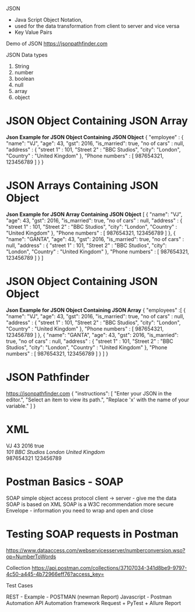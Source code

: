 JSON
- Java Script Object Notation, 
- used for the data transformation from client to server and vice versa
- Key Value Pairs

Demo of JSON
https://jsonpathfinder.com

JSON Data types
1) String
2) number
3) boolean 
4) null
5) array
6) object

# JSON Object Containing JSON Array
**Json Example for JSON Object Containing JSON Object**
    {
        "employee" : {
        "name": "VJ",
        "age": 43,
        "gst": 2016,
        "is_married": true,
        "no of cars" : null,
        "address" : {
            "street 1" : 101,
            "Street 2" : "BBC Studios",
            "city": "London",
            "Country" : "United Kingdom"
            },
        "Phone numbers" : [
            987654321,
            123456789
            ]
        }
    }

# JSON Arrays Containing JSON Object
**Json Example for JSON Array Containing JSON Object**
[
        {
        "name": "VJ",
        "age": 43,
        "gst": 2016,
        "is_married": true,
        "no of cars" : null,
        "address" : {
            "street 1" : 101,
            "Street 2" : "BBC Studios",
            "city": "London",
            "Country" : "United Kingdom"
            },
        "Phone numbers" : [
            987654321,
            123456789
            ]
        },
        {
        "name": "GANTA",
        "age": 43,
        "gst": 2016,
        "is_married": true,
        "no of cars" : null,
        "address" : {
            "street 1" : 101,
            "Street 2" : "BBC Studios",
            "city": "London",
            "Country" : "United Kingdom"
            },
        "Phone numbers" : [
            987654321,
            123456789
            ]
        }
]

# JSON Object Containing JSON Object
**Json Example for JSON Object Containing JSON Array**
{
    "employees" :[
        {
        "name": "VJ",
        "age": 43,
        "gst": 2016,
        "is_married": true,
        "no of cars" : null,
        "address" : {
            "street 1" : 101,
            "Street 2" : "BBC Studios",
            "city": "London",
            "Country" : "United Kingdom"
            },
        "Phone numbers" : [
            987654321,
            123456789
            ]
        },
        {
        "name": "GANTA",
        "age": 43,
        "gst": 2016,
        "is_married": true,
        "no of cars" : null,
        "address" : {
            "street 1" : 101,
            "Street 2" : "BBC Studios",
            "city": "London",
            "Country" : "United Kingdom"
            },
        "Phone numbers" : [
            987654321,
            123456789
            ]
        }
    ]
}

# JSON Pathfinder
https://jsonpathfinder.com
{
  "instructions": [
    "Enter your JSON in the editor.",
    "Select an item to view its path.",
    "Replace 'x' with the name of your variable."
  ]
}

# XML
<?xml version="1.0" encoding="UTF-8" ?>
 <root>
     <employee>
         <name>VJ</name>
         <age>43</age>
         <gst>2016</gst>
         <is_married>true</is_married>
         <no of cars></no of cars>
         <address>
             <street 1>101</street 1>
             <Street 2>BBC Studios</Street 2>
             <city>London</city>
             <Country>United Kingdom</Country>
         </address>
         <Phone numbers>987654321</Phone numbers>
         <Phone numbers>123456789</Phone numbers>
     </employee>
 </root>


# Postman Basics - SOAP
SOAP
simple object access protocol
client -> server - give me the data
SOAP is based on XML
SOAP is a W3C recommendation
more secure
Envelope - information you need to wrap and open and close

# Testing SOAP requests in Postman
https://www.dataaccess.com/webservicesserver/numberconversion.wso?op=NumberToWords

Collection
https://api.postman.com/collections/37107034-341d8be9-9797-4c50-a445-4b72966eff76?access_key=

Test Cases



REST - Example - POSTMAN (newman Report)
Javascript - Postman Automation
API Automation framework Request + PyTest + Allure Report


